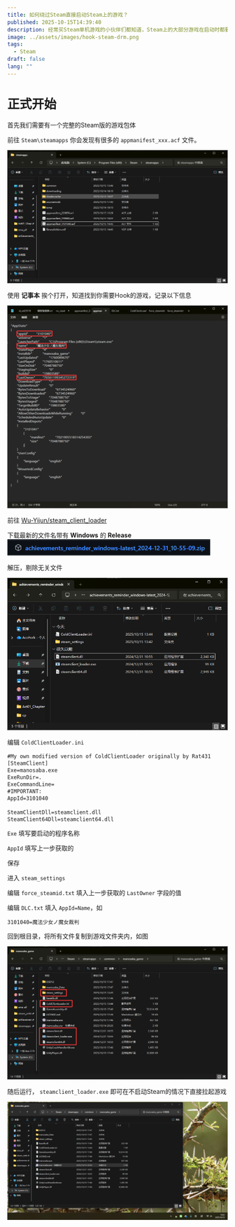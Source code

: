 ```yaml
---
title: 如何绕过Steam直接启动Steam上的游戏？
published: 2025-10-15T14:39:40
description: 经常买Steam单机游戏的小伙伴们都知道，Steam上的大部分游戏在启动时都要求Steam在后台运行，那么如果我只是在玩一个单机游戏又不想带Steam启动要怎么办呢？这篇文章来帮你
image: ../assets/images/hook-steam-drm.png
tags:
  - Steam
draft: false
lang: ""
---
```

# 正式开始

首先我们需要有一个完整的Steam版的游戏包体

前往 `Steam\steamapps` 你会发现有很多的 `appmanifest_xxx.acf` 文件。

![](../assets/images/hook-steam-drm-3.png)

使用 **记事本** 挨个打开，知道找到你需要Hook的游戏，记录以下信息

![](../assets/images/hook-steam-drm-4.png)

前往 [Wu-Yijun/steam_client_loader](https://github.com/Wu-Yijun/steam_client_loader)

下载最新的文件名带有 **Windows** 的 **Release**
![](../assets/images/hook-steam-drm-1.png)

解压，剔除无关文件

![](../assets/images/hook-steam-drm-2.png)

编辑 `ColdClientLoader.ini`

```
#My own modified version of ColdClientLoader originally by Rat431
[SteamClient]
Exe=manosaba.exe
ExeRunDir=.
ExeCommandLine=
#IMPORTANT:
AppId=3101040

SteamClientDll=steamclient.dll
SteamClient64Dll=steamclient64.dll
```

`Exe` 填写要启动的程序名称

`AppId` 填写上一步获取的

保存

进入 `steam_settings`

编辑 `force_steamid.txt` 填入上一步获取的 `LastOwner` 字段的值

编辑 `DLC.txt` 填入 `AppId=Name`，如

```
3101040=魔法少女ノ魔女裁判
```

回到根目录，将所有文件复制到游戏文件夹内，如图

![](../assets/images/hook-steam-drm-5.png)

随后运行， `steamclient_loader.exe` 即可在不启动Steam的情况下直接拉起游戏

![](../assets/images/VMWSQyHhF5.gif)